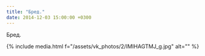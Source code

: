 ```yaml
---
title: "Бред."
date: 2014-12-03 15:00:00 +0300
---
```


Бред.

{% include media.html f="/assets/vk_photos/2/IMIHAGTMJ_g.jpg" alt="" %}
